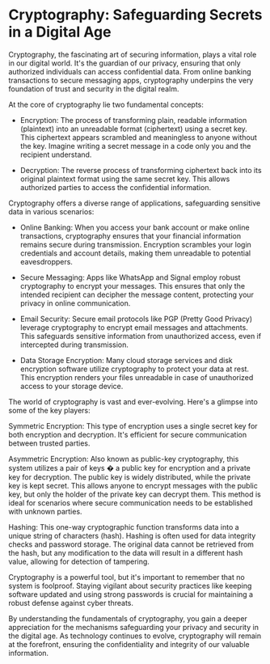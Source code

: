 # Cryptography: Safeguarding Secrets in a Digital Age

Cryptography, the fascinating art of securing information, plays a vital role in our digital world. It's the guardian of our privacy, ensuring that only authorized individuals can access confidential data. From online banking transactions to secure messaging apps, cryptography underpins the very foundation of trust and security in the digital realm.



At the core of cryptography lie two fundamental concepts:



- Encryption: The process of transforming plain, readable information (plaintext) into an unreadable format (ciphertext) using a secret key. This ciphertext appears scrambled and meaningless to anyone without the key. Imagine writing a secret message in a code only you and the recipient understand.

- Decryption: The reverse process of transforming ciphertext back into its original plaintext format using the same secret key. This allows authorized parties to access the confidential information.

Cryptography offers a diverse range of applications, safeguarding sensitive data in various scenarios:



- Online Banking: When you access your bank account or make online transactions, cryptography ensures that your financial information remains secure during transmission. Encryption scrambles your login credentials and account details, making them unreadable to potential eavesdroppers.

- Secure Messaging: Apps like WhatsApp and Signal employ robust cryptography to encrypt your messages. This ensures that only the intended recipient can decipher the message content, protecting your privacy in online communication.

- Email Security: Secure email protocols like PGP (Pretty Good Privacy) leverage cryptography to encrypt email messages and attachments. This safeguards sensitive information from unauthorized access, even if intercepted during transmission.

- Data Storage Encryption: Many cloud storage services and disk encryption software utilize cryptography to protect your data at rest. This encryption renders your files unreadable in case of unauthorized access to your storage device.

The world of cryptography is vast and ever-evolving. Here's a glimpse into some of the key players:



Symmetric Encryption: This type of encryption uses a single secret key for both encryption and decryption. It's efficient for secure communication between trusted parties.

Asymmetric Encryption: Also known as public-key cryptography, this system utilizes a pair of keys � a public key for encryption and a private key for decryption. The public key is widely distributed, while the private key is kept secret. This allows anyone to encrypt messages with the public key, but only the holder of the private key can decrypt them. This method is ideal for scenarios where secure communication needs to be established with unknown parties.

Hashing: This one-way cryptographic function transforms data into a unique string of characters (hash). Hashing is often used for data integrity checks and password storage. The original data cannot be retrieved from the hash, but any modification to the data will result in a different hash value, allowing for detection of tampering.

Cryptography is a powerful tool, but it's important to remember that no system is foolproof.  Staying vigilant about security practices like keeping software updated and using strong passwords is crucial for maintaining a robust defense against cyber threats.



By understanding the fundamentals of cryptography, you gain a deeper appreciation for the mechanisms safeguarding your privacy and security in the digital age. As technology continues to evolve, cryptography will remain at the forefront, ensuring the confidentiality and integrity of our valuable information.